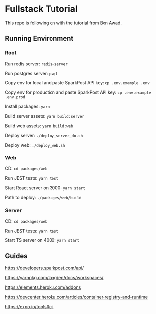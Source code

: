 # Fullstack Tutorial

This repo is following on with the tutorial from Ben Awad.

## Running Environment

### Root

Run redis server: `redis-server`

Run postgres server: `psql`

Copy env for local and paste SparkPost API key: `cp .env.example .env`

Copy env for production and paste SparkPost API key: `cp .env.example .env.prod`

Install packages: `yarn`

Build server assets: `yarn build:server`

Build web assets: `yarn build:web`

Deploy server: `./deploy_server_do.sh`

Deploy web: `./deploy_web.sh`

### Web

CD: `cd packages/web`

Run JEST tests: `yarn test`

Start React server on 3000: `yarn start`

Path to deploy: `./packages/web/build`

### Server

CD: `cd packages/web`

Run JEST tests: `yarn test`

Start TS server on 4000: `yarn start`

## Guides

https://developers.sparkpost.com/api/

https://yarnpkg.com/lang/en/docs/workspaces/

https://elements.heroku.com/addons

https://devcenter.heroku.com/articles/container-registry-and-runtime

https://expo.io/tools#cli
